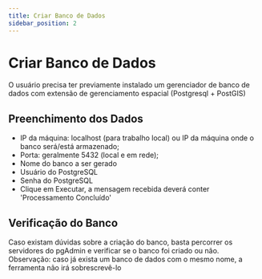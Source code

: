 ```yaml
---
title: Criar Banco de Dados
sidebar_position: 2
---
```


# Criar Banco de Dados

O usuário precisa ter previamente instalado um gerenciador de banco de dados com extensão de gerenciamento espacial (Postgresql + PostGIS)

## Preenchimento dos Dados
* IP da máquina: localhost (para trabalho local) ou IP da máquina onde o banco será/está armazenado;
* Porta: geralmente 5432 (local e em rede);
* Nome do banco a ser gerado
* Usuário do PostgreSQL
* Senha do PostgreSQL
* Clique em Executar, a mensagem recebida deverá conter 'Processamento Concluído'

## Verificação do Banco
Caso existam dúvidas sobre a criação do banco, basta percorrer os servidores do pgAdmin e verificar se o banco foi criado ou não.  
Observação: caso já exista um banco de dados com o mesmo nome, a ferramenta não irá sobrescrevê-lo

